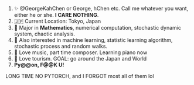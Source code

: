 1. ✨ @GeorgeKahChen or George, hChen etc. Call me whatever you want, either he or she. **I CARE NOTHING**.
2. 🇯🇵 Current Location: Tokyo, Japan
3. 🟰 Major in **Mathematics**, numerical computation, stochastic dynamic system, chaotic analysis.
4. 🤖️ Also interested in machine learning, statistic learning algorithm, stochastic process and random walks.
5. 🎵 Love music, part time composer. Learning piano now
6. 🛫 Love tourism. GOAL: go around the Japan and World
7. **Py@@on, F@@K U!**

LONG TIME NO PYTORCH, and I FORGOT most all of them lol
